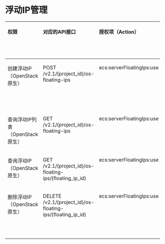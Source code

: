 # 浮动IP管理<a name="ZH-CN_TOPIC_0103072349"></a>

<a name="table597722943219"></a>
<table><thead align="left"><tr id="row20978132943210"><th class="cellrowborder" valign="top" width="10.868913108689132%" id="mcps1.1.7.1.1"><p id="p1959712364512"><a name="p1959712364512"></a><a name="p1959712364512"></a>权限</p>
</th>
<th class="cellrowborder" valign="top" width="30.176982301769822%" id="mcps1.1.7.1.2"><p id="p8402164419019"><a name="p8402164419019"></a><a name="p8402164419019"></a>对应的API接口</p>
</th>
<th class="cellrowborder" valign="top" width="23.377662233776622%" id="mcps1.1.7.1.3"><p id="p2040214445018"><a name="p2040214445018"></a><a name="p2040214445018"></a>授权项（Action）</p>
</th>
<th class="cellrowborder" valign="top" width="19.408059194080593%" id="mcps1.1.7.1.4"><p id="p22519318453"><a name="p22519318453"></a><a name="p22519318453"></a>依赖的授权项</p>
</th>
<th class="cellrowborder" valign="top" width="8.64913508649135%" id="mcps1.1.7.1.5"><p id="p84029445019"><a name="p84029445019"></a><a name="p84029445019"></a>IAM项目</p>
<p id="p12578131324712"><a name="p12578131324712"></a><a name="p12578131324712"></a>(Project)</p>
</th>
<th class="cellrowborder" valign="top" width="7.519248075192481%" id="mcps1.1.7.1.6"><p id="p1999212348459"><a name="p1999212348459"></a><a name="p1999212348459"></a>企业项目</p>
<p id="p1026502118478"><a name="p1026502118478"></a><a name="p1026502118478"></a>(Enterprise Project)</p>
</th>
</tr>
</thead>
<tbody><tr id="row13978152915327"><td class="cellrowborder" valign="top" width="10.868913108689132%" headers="mcps1.1.7.1.1 "><p id="p1928615162611"><a name="p1928615162611"></a><a name="p1928615162611"></a>创建浮动IP（OpenStack原生）</p>
</td>
<td class="cellrowborder" valign="top" width="30.176982301769822%" headers="mcps1.1.7.1.2 "><p id="p1912112154117"><a name="p1912112154117"></a><a name="p1912112154117"></a>POST /v2.1/{project_id}/os-floating-ips</p>
</td>
<td class="cellrowborder" valign="top" width="23.377662233776622%" headers="mcps1.1.7.1.3 "><p id="p2485752142218"><a name="p2485752142218"></a><a name="p2485752142218"></a>ecs:serverFloatingIps:use</p>
</td>
<td class="cellrowborder" valign="top" width="19.408059194080593%" headers="mcps1.1.7.1.4 "><p id="p177981953182215"><a name="p177981953182215"></a><a name="p177981953182215"></a>vpc:floatingIps:get</p>
<p id="p048645482213"><a name="p048645482213"></a><a name="p048645482213"></a>vpc:floatingIps:create</p>
<p id="p328817559226"><a name="p328817559226"></a><a name="p328817559226"></a>vpc:floatingIps:update</p>
<p id="p1221725652212"><a name="p1221725652212"></a><a name="p1221725652212"></a>vpc:ports:get</p>
</td>
<td class="cellrowborder" valign="top" width="8.64913508649135%" headers="mcps1.1.7.1.5 "><p id="p1178918181914"><a name="p1178918181914"></a><a name="p1178918181914"></a>√</p>
</td>
<td class="cellrowborder" valign="top" width="7.519248075192481%" headers="mcps1.1.7.1.6 "><p id="p578171820196"><a name="p578171820196"></a><a name="p578171820196"></a>×</p>
</td>
</tr>
<tr id="row89781529103215"><td class="cellrowborder" valign="top" width="10.868913108689132%" headers="mcps1.1.7.1.1 "><p id="p52861458261"><a name="p52861458261"></a><a name="p52861458261"></a>查询浮动IP列表（OpenStack原生）</p>
</td>
<td class="cellrowborder" valign="top" width="30.176982301769822%" headers="mcps1.1.7.1.2 "><p id="p75051616124113"><a name="p75051616124113"></a><a name="p75051616124113"></a>GET /v2.1/{project_id}/os-floating-ips</p>
</td>
<td class="cellrowborder" valign="top" width="23.377662233776622%" headers="mcps1.1.7.1.3 "><p id="p1092012490221"><a name="p1092012490221"></a><a name="p1092012490221"></a>ecs:serverFloatingIps:use</p>
</td>
<td class="cellrowborder" valign="top" width="19.408059194080593%" headers="mcps1.1.7.1.4 "><p id="p3935125619221"><a name="p3935125619221"></a><a name="p3935125619221"></a>vpc:floatingIps:get</p>
<p id="p859919575228"><a name="p859919575228"></a><a name="p859919575228"></a>vpc:ports:get</p>
</td>
<td class="cellrowborder" valign="top" width="8.64913508649135%" headers="mcps1.1.7.1.5 "><p id="p134071856152613"><a name="p134071856152613"></a><a name="p134071856152613"></a>√</p>
</td>
<td class="cellrowborder" valign="top" width="7.519248075192481%" headers="mcps1.1.7.1.6 "><p id="p7407356112612"><a name="p7407356112612"></a><a name="p7407356112612"></a>×</p>
</td>
</tr>
<tr id="row18978329133213"><td class="cellrowborder" valign="top" width="10.868913108689132%" headers="mcps1.1.7.1.1 "><p id="p152861656262"><a name="p152861656262"></a><a name="p152861656262"></a>查询浮动IP（OpenStack原生）</p>
</td>
<td class="cellrowborder" valign="top" width="30.176982301769822%" headers="mcps1.1.7.1.2 "><p id="p14179172084116"><a name="p14179172084116"></a><a name="p14179172084116"></a>GET /v2.1/{project_id}/os-floating-ips/{floating_ip_id}</p>
</td>
<td class="cellrowborder" valign="top" width="23.377662233776622%" headers="mcps1.1.7.1.3 "><p id="p109594472222"><a name="p109594472222"></a><a name="p109594472222"></a>ecs:serverFloatingIps:use</p>
</td>
<td class="cellrowborder" valign="top" width="19.408059194080593%" headers="mcps1.1.7.1.4 "><p id="p1472419582228"><a name="p1472419582228"></a><a name="p1472419582228"></a>vpc:floatingIps:get</p>
<p id="p12290959122210"><a name="p12290959122210"></a><a name="p12290959122210"></a>vpc:ports:get</p>
</td>
<td class="cellrowborder" valign="top" width="8.64913508649135%" headers="mcps1.1.7.1.5 "><p id="p551811571269"><a name="p551811571269"></a><a name="p551811571269"></a>√</p>
</td>
<td class="cellrowborder" valign="top" width="7.519248075192481%" headers="mcps1.1.7.1.6 "><p id="p135181357102610"><a name="p135181357102610"></a><a name="p135181357102610"></a>×</p>
</td>
</tr>
<tr id="row19781429183210"><td class="cellrowborder" valign="top" width="10.868913108689132%" headers="mcps1.1.7.1.1 "><p id="p828616582617"><a name="p828616582617"></a><a name="p828616582617"></a>删除浮动IP（OpenStack原生）</p>
</td>
<td class="cellrowborder" valign="top" width="30.176982301769822%" headers="mcps1.1.7.1.2 "><p id="p9371172418414"><a name="p9371172418414"></a><a name="p9371172418414"></a>DELETE /v2.1/{project_id}/os-floating-ips/{floating_ip_id}</p>
</td>
<td class="cellrowborder" valign="top" width="23.377662233776622%" headers="mcps1.1.7.1.3 "><p id="p1169724610222"><a name="p1169724610222"></a><a name="p1169724610222"></a>ecs:serverFloatingIps:use</p>
</td>
<td class="cellrowborder" valign="top" width="19.408059194080593%" headers="mcps1.1.7.1.4 "><p id="p176471706235"><a name="p176471706235"></a><a name="p176471706235"></a>vpc:floatingIps:get</p>
<p id="p6289141112316"><a name="p6289141112316"></a><a name="p6289141112316"></a>vpc:floatingIps:delete</p>
<p id="p8371223233"><a name="p8371223233"></a><a name="p8371223233"></a>vpc:floatingIps:update</p>
<p id="p715317312318"><a name="p715317312318"></a><a name="p715317312318"></a>vpc:ports:get</p>
</td>
<td class="cellrowborder" valign="top" width="8.64913508649135%" headers="mcps1.1.7.1.5 "><p id="p1213385962620"><a name="p1213385962620"></a><a name="p1213385962620"></a>√</p>
</td>
<td class="cellrowborder" valign="top" width="7.519248075192481%" headers="mcps1.1.7.1.6 "><p id="p18133559172612"><a name="p18133559172612"></a><a name="p18133559172612"></a>×</p>
</td>
</tr>
</tbody>
</table>


